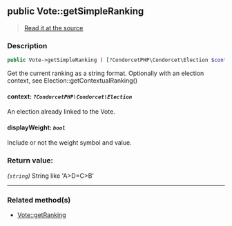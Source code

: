 ## public Vote::getSimpleRanking

> [Read it at the source](https://github.com/julien-boudry/Condorcet/blob/master/src/Vote.php#L382)

### Description    

```php
public Vote->getSimpleRanking ( [?CondorcetPHP\Condorcet\Election $context = null , bool $displayWeight = true] ): string
```

Get the current ranking as a string format. Optionally with an election context, see Election::getContextualRanking()
    

#### **context:** *```?CondorcetPHP\Condorcet\Election```*   
An election already linked to the Vote.    


#### **displayWeight:** *```bool```*   
Include or not the weight symbol and value.    


### Return value:   

*(```string```)* String like 'A>D=C>B'


---------------------------------------

### Related method(s)      

* [Vote::getRanking](/Docs/ApiReferences/Vote%20Class/public%20Vote--getRanking.md)    
